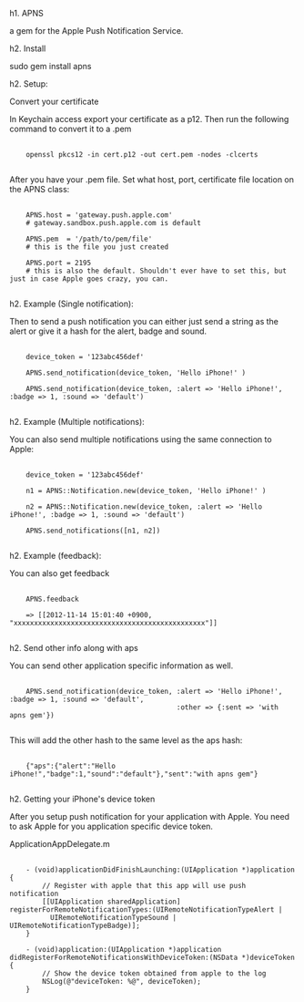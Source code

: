 h1. APNS

a gem for the Apple Push Notification Service.

h2. Install

sudo gem install apns

h2. Setup:

Convert your certificate

In Keychain access export your certificate as a p12. Then run the following command to convert it to a .pem

<pre>
  <code>
    openssl pkcs12 -in cert.p12 -out cert.pem -nodes -clcerts
  </code>
</pre>

After you have your .pem file. Set what host, port, certificate file location on the APNS class:

<pre>
  <code>
    APNS.host = 'gateway.push.apple.com' 
    # gateway.sandbox.push.apple.com is default

    APNS.pem  = '/path/to/pem/file'
    # this is the file you just created
    
    APNS.port = 2195 
    # this is also the default. Shouldn't ever have to set this, but just in case Apple goes crazy, you can.
  </code>
</pre>

h2. Example (Single notification):

Then to send a push notification you can either just send a string as the alert or give it a hash for the alert, badge and sound.

<pre>
  <code>
    device_token = '123abc456def'

    APNS.send_notification(device_token, 'Hello iPhone!' )

    APNS.send_notification(device_token, :alert => 'Hello iPhone!', :badge => 1, :sound => 'default')
  </code>
</pre>

h2. Example (Multiple notifications):

You can also send multiple notifications using the same connection to Apple:

<pre>
  <code>
    device_token = '123abc456def'

    n1 = APNS::Notification.new(device_token, 'Hello iPhone!' )

    n2 = APNS::Notification.new(device_token, :alert => 'Hello iPhone!', :badge => 1, :sound => 'default')
    
    APNS.send_notifications([n1, n2])
  </code>
</pre>


h2. Example (feedback):

You can also get feedback 

<pre>
  <code>
    APNS.feedback

    => [[2012-11-14 15:01:40 +0900, "xxxxxxxxxxxxxxxxxxxxxxxxxxxxxxxxxxxxxxxxxxxxxxx"]]
  </code>
</pre>

h2. Send other info along with aps

You can send other application specific information as well.

<pre>
  <code>
    APNS.send_notification(device_token, :alert => 'Hello iPhone!', :badge => 1, :sound => 'default',
                                         :other => {:sent => 'with apns gem'})
  </code>
</pre>

This will add the other hash to the same level as the aps hash:

<pre>
  <code>
    {"aps":{"alert":"Hello iPhone!","badge":1,"sound":"default"},"sent":"with apns gem"}
  </code>
</pre>


h2. Getting your iPhone's device token

After you setup push notification for your application with Apple. You need to ask Apple for you application specific device token.

ApplicationAppDelegate.m
<pre>
  <code>
    - (void)applicationDidFinishLaunching:(UIApplication *)application {    
        // Register with apple that this app will use push notification
        [[UIApplication sharedApplication] registerForRemoteNotificationTypes:(UIRemoteNotificationTypeAlert | 
          UIRemoteNotificationTypeSound | UIRemoteNotificationTypeBadge)];	
    }

    - (void)application:(UIApplication *)application didRegisterForRemoteNotificationsWithDeviceToken:(NSData *)deviceToken {
        // Show the device token obtained from apple to the log
        NSLog(@"deviceToken: %@", deviceToken);
    }
  </code>
</pre>

